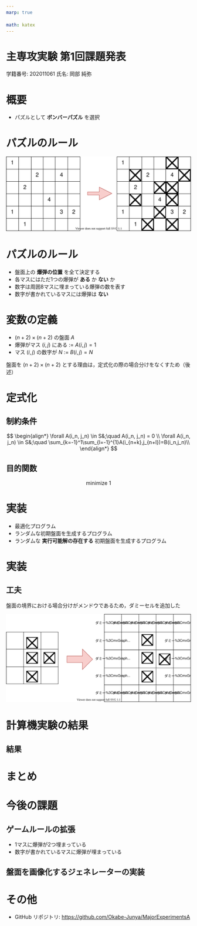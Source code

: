 ```yaml
---
marp: true

math: katex
---
```

<!-- headingDivider: 1 -->
<!-- paginate: true -->
<!-- footer: 主専攻実験第1回課題発表 -->

# 主専攻実験 第1回課題発表

学籍番号: 202011061
氏名: 岡部 純弥

# 概要

- パズルとして **ボンバーパズル** を選択

# パズルのルール

![70% center](./fig/bomber_puzzle.svg)

# パズルのルール

- 盤面上の **爆弾の位置** を全て決定する
- 各マスにはただ1つの爆弾が **ある** か **ない** か
- 数字は周囲8マスに埋まっている爆弾の数を表す
- 数字が書かれているマスには爆弾は **ない** 

# 変数の定義

- $(n+2)\times (n+2)$ の盤面 $A$
- 爆弾がマス $(i,j)$ にある := $A(i,j) = 1$ 
- マス $(i,j)$ の数字が $N$ := $B(i,j)=N$

盤面を $(n+2)\times (n+2)$ とする理由は，定式化の際の場合分けをなくすため（後述）

# 定式化

## 制約条件

$$
\begin{align*}
\forall A(i_n, j_n) \in S&;\quad A(i_n, j_n) = 0 \\
\forall A(i_n, j_n) \in S&;\quad \sum_{k=-1}^1\sum_{l=-1}^{1}A(i_{n+k},j_{n+l})=B(i_n,j_n)\\
\end{align*}
$$

## 目的関数

$$
\text{minimize}\  1
$$


# 実装

- 最適化プログラム
- ランダムな初期盤面を生成するプログラム
- ランダムな **実行可能解の存在する** 初期盤面を生成するプログラム


# 実装
## 工夫

盤面の境界における場合分けがメンドウであるため，ダミーセルを追加した

![境界のサンプル図](./fig/boundary.svg)

# 計算機実験の結果

## 結果

# まとめ

# 今後の課題

## ゲームルールの拡張

- 1マスに爆弾が2つ埋まっている
- 数字が書かれているマスに爆弾が埋まっている

## 盤面を画像化するジェネレーターの実装

# その他

- GitHub リポジトリ: https://github.com/Okabe-Junya/MajorExperimentsA
